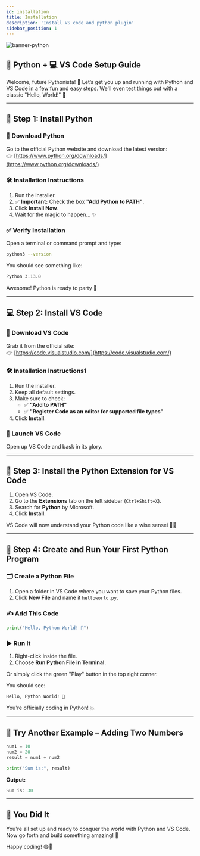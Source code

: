 ```yaml
---
id: installation
title: Installation
description: 'Install VS code and python plugin'
sidebar_position: 1
---
```

![banner-python](@site/static/img/kits/python/banner-python.png)

## 🐍 Python + 💻 VS Code Setup Guide

Welcome, future Pythonista! 🎉 Let’s get you up and running with Python and VS Code in a few fun and easy steps. We'll even test things out with a classic "Hello, World!" 👋

---

## 🧰 Step 1: Install Python

### 🔗 Download Python

Go to the official Python website and download the latest version:  
👉 [https://www.python.org/downloads/](https://www.python.org/downloads/)

### 🛠️ Installation Instructions

1. Run the installer.
2. ✅ **Important:** Check the box **"Add Python to PATH"**.
3. Click **Install Now**.
4. Wait for the magic to happen… ✨

### ✅ Verify Installation

Open a terminal or command prompt and type:

```bash
python3 --version
```

You should see something like:

```bash
Python 3.13.0
```

Awesome! Python is ready to party 🎉

---

## 💻 Step 2: Install VS Code

### 🔗 Download VS Code

Grab it from the official site:  
👉 [https://code.visualstudio.com/](https://code.visualstudio.com/)

### 🛠️ Installation Instructions1

1. Run the installer.
2. Keep all default settings.
3. Make sure to check:
   - ✅ **"Add to PATH"**
   - ✅ **"Register Code as an editor for supported file types"**
4. Click **Install**.

### 🚀 Launch VS Code

Open up VS Code and bask in its glory.

---

## 🧩 Step 3: Install the Python Extension for VS Code

1. Open VS Code.
2. Go to the **Extensions** tab on the left sidebar (`Ctrl+Shift+X`).
3. Search for **Python** by Microsoft.
4. Click **Install**.

VS Code will now understand your Python code like a wise sensei 🧙‍♂️

---

## 📝 Step 4: Create and Run Your First Python Program

### 🗂️ Create a Python File

1. Open a folder in VS Code where you want to save your Python files.
2. Click **New File** and name it `helloworld.py`.

### ✍️ Add This Code

```python
print("Hello, Python World! 🎉")
```

### ▶️ Run It

1. Right-click inside the file.
2. Choose **Run Python File in Terminal**.

Or simply click the green "Play" button in the top right corner.

You should see:

```bash
Hello, Python World! 🎉
```

You're officially coding in Python! 💥

---

## 🔁 Try Another Example – Adding Two Numbers

```python
num1 = 10
num2 = 20
result = num1 + num2

print("Sum is:", result)
```

**Output:**

```java
Sum is: 30
```

---

## 🎉 You Did It

You're all set up and ready to conquer the world with Python and VS Code.  
Now go forth and build something amazing! 🚀

Happy coding! 😄🐍
